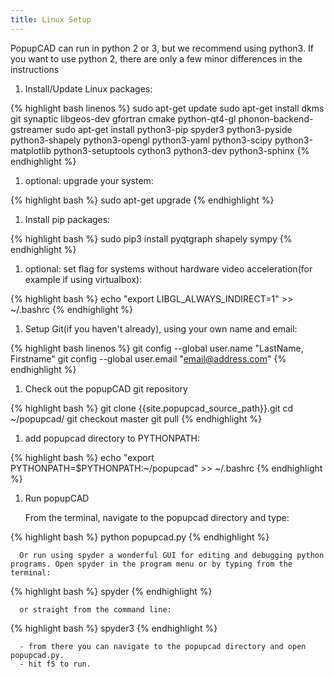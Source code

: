 ```yaml
---
title: Linux Setup
---
```


PopupCAD can run in python 2 or 3, but we recommend using python3.  If you want to use python 2, there are only a few minor differences in the instructions

1. Install/Update Linux packages:

{% highlight bash linenos %}
sudo apt-get update
sudo apt-get install dkms git synaptic libgeos-dev gfortran cmake python-qt4-gl phonon-backend-gstreamer
sudo apt-get install python3-pip spyder3 python3-pyside python3-shapely python3-opengl python3-yaml python3-scipy python3-matplotlib python3-setuptools cython3 python3-dev python3-sphinx
{% endhighlight %}

1.  optional: upgrade your system:

{% highlight bash %}
sudo apt-get upgrade
{% endhighlight %}

1. Install pip packages:

{% highlight bash %}
sudo pip3 install pyqtgraph shapely sympy
{% endhighlight %}

1.  optional: set flag for systems without hardware video
    acceleration(for example if using virtualbox):

{% highlight bash %}
echo "export LIBGL_ALWAYS_INDIRECT=1" >> ~/.bashrc
{% endhighlight %}

1.  Setup Git(if you haven't already), using your own name and email:

{% highlight bash linenos %}
git config --global user.name "LastName, Firstname"
git config --global user.email "email@address.com"
{% endhighlight %}

1.  Check out the popupCAD git repository

{% highlight bash %}
git clone {{site.popupcad_source_path}}.git
cd ~/popupcad/
git checkout master
git pull
{% endhighlight %}

1.  add popupcad directory to PYTHONPATH:

{% highlight bash %}
echo "export PYTHONPATH=\$PYTHONPATH:~/popupcad" >> ~/.bashrc
{% endhighlight %}

1.  Run popupCAD

      From the terminal, navigate to the popupcad directory and type:

{% highlight bash %}
python popupcad.py
{% endhighlight %}

      Or run using spyder a wonderful GUI for editing and debugging python programs. Open spyder in the program menu or by typing from the terminal:

{% highlight bash %}
spyder
{% endhighlight %}

      or straight from the command line:

{% highlight bash %}
spyder3
{% endhighlight %}

      - from there you can navigate to the popupcad directory and open popupcad.py.
      - hit f5 to run.

<!--
Option: python2 install:

{% highlight bash linenos %}
sudo apt-get install python-pip spyder python-pyside python-shapely python-sympy python-opengl python-yaml python-scipy python-matplotlib python-setuptools cython python-dev python-sphinx
sudo pip install pyqtgraph shapely
{% endhighlight %}
-->      